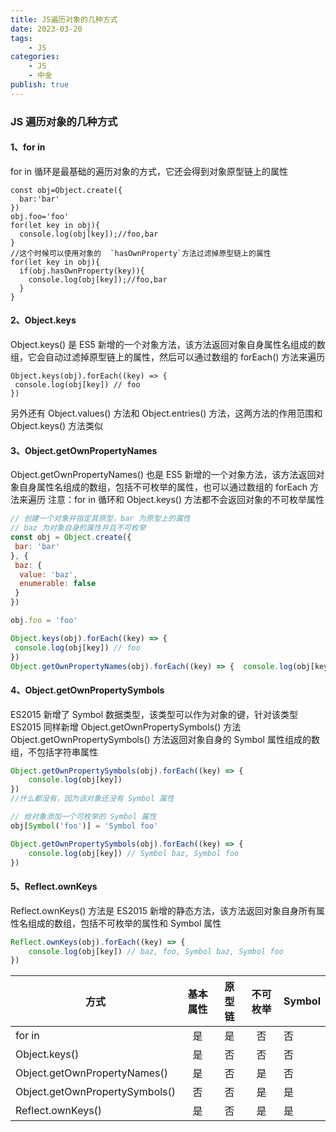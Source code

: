 ```yaml
---
title: JS遍历对象的几种方式
date: 2023-03-20
tags:
    - JS
categories:
    - JS
    - 中金
publish: true
---
```


### JS 遍历对象的几种方式

#### 1、for in

for in 循环是最基础的遍历对象的方式，它还会得到对象原型链上的属性

```
const obj=Object.create({
  bar:'bar'
})
obj.foo='foo'
for(let key in obj){
  console.log(obj[key]);//foo,bar
}
//这个时候可以使用对象的  `hasOwnProperty`方法过滤掉原型链上的属性
for(let key in obj){
  if(obj.hasOwnProperty(key)){
    console.log(obj[key]);//foo,bar
  }
}
```

#### 2、Object.keys

Object.keys() 是 ES5 新增的一个对象方法，该方法返回对象自身属性名组成的数组，它会自动过滤掉原型链上的属性，然后可以通过数组的 forEach() 方法来遍历

```
Object.keys(obj).forEach((key) => {
 console.log(obj[key]) // foo
})
```

另外还有 Object.values() 方法和 Object.entries() 方法，这两方法的作用范围和 Object.keys() 方法类似

#### 3、Object.getOwnPropertyNames

Object.getOwnPropertyNames() 也是 ES5 新增的一个对象方法，该方法返回对象自身属性名组成的数组，包括不可枚举的属性，也可以通过数组的 forEach 方法来遍历
注意：for in 循环和 Object.keys() 方法都不会返回对象的不可枚举属性

```js
// 创建一个对象并指定其原型，bar 为原型上的属性
// baz 为对象自身的属性并且不可枚举
const obj = Object.create({
 bar: 'bar'
}, {
 baz: {
  value: 'baz',
  enumerable: false
 }
})

obj.foo = 'foo'

Object.keys(obj).forEach((key) => {
 console.log(obj[key]) // foo
})
Object.getOwnPropertyNames(obj).forEach((key) => {  console.log(obj[key]) // baz, foo })
```

#### 4、Object.getOwnPropertySymbols

ES2015 新增了 Symbol 数据类型，该类型可以作为对象的键，针对该类型 ES2015 同样新增 Object.getOwnPropertySymbols() 方法
Object.getOwnPropertySymbols() 方法返回对象自身的 Symbol 属性组成的数组，不包括字符串属性

```js
Object.getOwnPropertySymbols(obj).forEach((key) => {
    console.log(obj[key])
})
//什么都没有，因为该对象还没有 Symbol 属性
```

```js
// 给对象添加一个可枚举的 Symbol 属性
obj[Symbol('foo')] = 'Symbol foo'

Object.getOwnPropertySymbols(obj).forEach((key) => {
    console.log(obj[key]) // Symbol baz, Symbol foo
})
```

#### 5、Reflect.ownKeys

Reflect.ownKeys() 方法是 ES2015 新增的静态方法，该方法返回对象自身所有属性名组成的数组，包括不可枚举的属性和 Symbol 属性

```js
Reflect.ownKeys(obj).forEach((key) => {
    console.log(obj[key]) // baz, foo, Symbol baz, Symbol foo
})
```

| 方式                           | 基本属性 | 原型链 | 不可枚举 | Symbol |
| ------------------------------ | :------: | :----: | :------: | ------ |
| for in                         |    是    |   是   |    否    | 否     |
| Object.keys()                  |    是    |   否   |    否    | 否     |
| Object.getOwnPropertyNames()   |    是    |   否   |    是    | 否     |
| Object.getOwnPropertySymbols() |    否    |   否   |    是    | 是     |
| Reflect.ownKeys()              |    是    |   否   |    是    | 是     |
